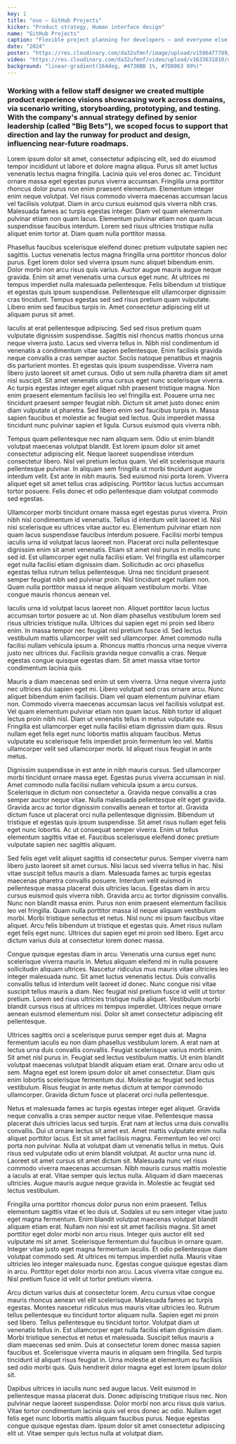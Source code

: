 ```yaml
---
key: 1
title: "ovo – GitHub Projects"
kicker: "Product strategy, Human interface design"
name: "GitHub Projects"
caption: "Flexible project planning for developers – and everyone else."
date: "2024"
poster: "https://res.cloudinary.com/da32ufmnf/image/upload/v1596477789/mc-send/01_2x_ab9xk9.jpg"
video: "https://res.cloudinary.com/da32ufmnf/video/upload/v1633631810/ovo-3.6/index/mc-core_ph7qd4.mp4"
background: "linear-gradient(164deg, #4730BB 1%, #7D0863 99%)"
---
```


### Working with a fellow staff designer we created multiple product experience visions showcasing work across domains, via scenario writing, storyboarding, prototyping, and testing. With the company's annual strategy defined by senior leadership (called "Big Bets"), we scoped focus to support that direction and lay the runway for product and design, influencing near-future roadmaps.

Lorem ipsum dolor sit amet, consectetur adipiscing elit, sed do eiusmod tempor incididunt ut labore et dolore magna aliqua. Purus sit amet luctus venenatis lectus magna fringilla. Lacinia quis vel eros donec ac. Tincidunt ornare massa eget egestas purus viverra accumsan. Fringilla urna porttitor rhoncus dolor purus non enim praesent elementum. Elementum integer enim neque volutpat. Vel risus commodo viverra maecenas accumsan lacus vel facilisis volutpat. Diam in arcu cursus euismod quis viverra nibh cras. Malesuada fames ac turpis egestas integer. Diam vel quam elementum pulvinar etiam non quam lacus. Elementum pulvinar etiam non quam lacus suspendisse faucibus interdum. Lorem sed risus ultricies tristique nulla aliquet enim tortor at. Diam quam nulla porttitor massa.

Phasellus faucibus scelerisque eleifend donec pretium vulputate sapien nec sagittis. Luctus venenatis lectus magna fringilla urna porttitor rhoncus dolor purus. Eget lorem dolor sed viverra ipsum nunc aliquet bibendum enim. Dolor morbi non arcu risus quis varius. Auctor augue mauris augue neque gravida. Enim sit amet venenatis urna cursus eget nunc. At ultrices mi tempus imperdiet nulla malesuada pellentesque. Felis bibendum ut tristique et egestas quis ipsum suspendisse. Pellentesque elit ullamcorper dignissim cras tincidunt. Tempus egestas sed sed risus pretium quam vulputate. Libero enim sed faucibus turpis in. Amet consectetur adipiscing elit ut aliquam purus sit amet.

Iaculis at erat pellentesque adipiscing. Sed sed risus pretium quam vulputate dignissim suspendisse. Sagittis nisl rhoncus mattis rhoncus urna neque viverra justo. Lacus sed viverra tellus in. Nibh nisl condimentum id venenatis a condimentum vitae sapien pellentesque. Enim facilisis gravida neque convallis a cras semper auctor. Sociis natoque penatibus et magnis dis parturient montes. Et egestas quis ipsum suspendisse. Viverra nam libero justo laoreet sit amet cursus. Odio ut sem nulla pharetra diam sit amet nisl suscipit. Sit amet venenatis urna cursus eget nunc scelerisque viverra. Ac turpis egestas integer eget aliquet nibh praesent tristique magna. Non enim praesent elementum facilisis leo vel fringilla est. Posuere urna nec tincidunt praesent semper feugiat nibh. Dictum sit amet justo donec enim diam vulputate ut pharetra. Sed libero enim sed faucibus turpis in. Massa sapien faucibus et molestie ac feugiat sed lectus. Quis imperdiet massa tincidunt nunc pulvinar sapien et ligula. Cursus euismod quis viverra nibh.

Tempus quam pellentesque nec nam aliquam sem. Odio ut enim blandit volutpat maecenas volutpat blandit. Est lorem ipsum dolor sit amet consectetur adipiscing elit. Neque laoreet suspendisse interdum consectetur libero. Nisl vel pretium lectus quam. Vel elit scelerisque mauris pellentesque pulvinar. In aliquam sem fringilla ut morbi tincidunt augue interdum velit. Est ante in nibh mauris. Sed euismod nisi porta lorem. Viverra aliquet eget sit amet tellus cras adipiscing. Porttitor lacus luctus accumsan tortor posuere. Felis donec et odio pellentesque diam volutpat commodo sed egestas.

Ullamcorper morbi tincidunt ornare massa eget egestas purus viverra. Proin nibh nisl condimentum id venenatis. Tellus id interdum velit laoreet id. Nisl nisi scelerisque eu ultrices vitae auctor eu. Elementum pulvinar etiam non quam lacus suspendisse faucibus interdum posuere. Facilisi morbi tempus iaculis urna id volutpat lacus laoreet non. Placerat orci nulla pellentesque dignissim enim sit amet venenatis. Etiam sit amet nisl purus in mollis nunc sed id. Est ullamcorper eget nulla facilisi etiam. Vel fringilla est ullamcorper eget nulla facilisi etiam dignissim diam. Sollicitudin ac orci phasellus egestas tellus rutrum tellus pellentesque. Urna nec tincidunt praesent semper feugiat nibh sed pulvinar proin. Nisl tincidunt eget nullam non. Quam nulla porttitor massa id neque aliquam vestibulum morbi. Vitae congue mauris rhoncus aenean vel.

Iaculis urna id volutpat lacus laoreet non. Aliquet porttitor lacus luctus accumsan tortor posuere ac ut. Non diam phasellus vestibulum lorem sed risus ultricies tristique nulla. Ultrices dui sapien eget mi proin sed libero enim. In massa tempor nec feugiat nisl pretium fusce id. Sed lectus vestibulum mattis ullamcorper velit sed ullamcorper. Amet commodo nulla facilisi nullam vehicula ipsum a. Rhoncus mattis rhoncus urna neque viverra justo nec ultrices dui. Facilisis gravida neque convallis a cras. Neque egestas congue quisque egestas diam. Sit amet massa vitae tortor condimentum lacinia quis.

Mauris a diam maecenas sed enim ut sem viverra. Urna neque viverra justo nec ultrices dui sapien eget mi. Libero volutpat sed cras ornare arcu. Nunc aliquet bibendum enim facilisis. Diam vel quam elementum pulvinar etiam non. Commodo viverra maecenas accumsan lacus vel facilisis volutpat est. Vel quam elementum pulvinar etiam non quam lacus. Nibh tortor id aliquet lectus proin nibh nisl. Diam ut venenatis tellus in metus vulputate eu. Fringilla est ullamcorper eget nulla facilisi etiam dignissim diam quis. Risus nullam eget felis eget nunc lobortis mattis aliquam faucibus. Metus vulputate eu scelerisque felis imperdiet proin fermentum leo vel. Mattis ullamcorper velit sed ullamcorper morbi. Id aliquet risus feugiat in ante metus.

Dignissim suspendisse in est ante in nibh mauris cursus. Sed ullamcorper morbi tincidunt ornare massa eget. Egestas purus viverra accumsan in nisl. Amet commodo nulla facilisi nullam vehicula ipsum a arcu cursus. Scelerisque in dictum non consectetur a. Gravida neque convallis a cras semper auctor neque vitae. Nulla malesuada pellentesque elit eget gravida. Gravida arcu ac tortor dignissim convallis aenean et tortor at. Gravida dictum fusce ut placerat orci nulla pellentesque dignissim. Bibendum ut tristique et egestas quis ipsum suspendisse. Sit amet risus nullam eget felis eget nunc lobortis. Ac ut consequat semper viverra. Enim ut tellus elementum sagittis vitae et. Faucibus scelerisque eleifend donec pretium vulputate sapien nec sagittis aliquam.

Sed felis eget velit aliquet sagittis id consectetur purus. Semper viverra nam libero justo laoreet sit amet cursus. Nisi lacus sed viverra tellus in hac. Nisi vitae suscipit tellus mauris a diam. Malesuada fames ac turpis egestas maecenas pharetra convallis posuere. Interdum velit euismod in pellentesque massa placerat duis ultricies lacus. Egestas diam in arcu cursus euismod quis viverra nibh. Gravida arcu ac tortor dignissim convallis. Nunc non blandit massa enim. Purus non enim praesent elementum facilisis leo vel fringilla. Quam nulla porttitor massa id neque aliquam vestibulum morbi. Morbi tristique senectus et netus. Nisl nunc mi ipsum faucibus vitae aliquet. Arcu felis bibendum ut tristique et egestas quis. Amet risus nullam eget felis eget nunc. Ultrices dui sapien eget mi proin sed libero. Eget arcu dictum varius duis at consectetur lorem donec massa.

Congue quisque egestas diam in arcu. Venenatis urna cursus eget nunc scelerisque viverra mauris in. Metus aliquam eleifend mi in nulla posuere sollicitudin aliquam ultrices. Nascetur ridiculus mus mauris vitae ultricies leo integer malesuada nunc. Sit amet luctus venenatis lectus. Duis convallis convallis tellus id interdum velit laoreet id donec. Nunc congue nisi vitae suscipit tellus mauris a diam. Nec feugiat nisl pretium fusce id velit ut tortor pretium. Lorem sed risus ultricies tristique nulla aliquet. Vestibulum morbi blandit cursus risus at ultrices mi tempus imperdiet. Ultrices neque ornare aenean euismod elementum nisi. Dolor sit amet consectetur adipiscing elit pellentesque.

Ultrices sagittis orci a scelerisque purus semper eget duis at. Magna fermentum iaculis eu non diam phasellus vestibulum lorem. A erat nam at lectus urna duis convallis convallis. Feugiat scelerisque varius morbi enim. Sit amet nisl purus in. Feugiat sed lectus vestibulum mattis. Ut enim blandit volutpat maecenas volutpat blandit aliquam etiam erat. Ornare arcu odio ut sem. Magna eget est lorem ipsum dolor sit amet consectetur. Diam quis enim lobortis scelerisque fermentum dui. Molestie ac feugiat sed lectus vestibulum. Risus feugiat in ante metus dictum at tempor commodo ullamcorper. Gravida dictum fusce ut placerat orci nulla pellentesque.

Netus et malesuada fames ac turpis egestas integer eget aliquet. Gravida neque convallis a cras semper auctor neque vitae. Pellentesque massa placerat duis ultricies lacus sed turpis. Erat nam at lectus urna duis convallis convallis. Dui ut ornare lectus sit amet est. Amet mattis vulputate enim nulla aliquet porttitor lacus. Est sit amet facilisis magna. Fermentum leo vel orci porta non pulvinar. Nulla at volutpat diam ut venenatis tellus in metus. Quis risus sed vulputate odio ut enim blandit volutpat. At auctor urna nunc id. Laoreet sit amet cursus sit amet dictum sit. Malesuada nunc vel risus commodo viverra maecenas accumsan. Nibh mauris cursus mattis molestie a iaculis at erat. Vitae semper quis lectus nulla. Aliquam id diam maecenas ultricies. Augue mauris augue neque gravida in. Molestie ac feugiat sed lectus vestibulum.

Fringilla urna porttitor rhoncus dolor purus non enim praesent. Tellus elementum sagittis vitae et leo duis ut. Sodales ut eu sem integer vitae justo eget magna fermentum. Enim blandit volutpat maecenas volutpat blandit aliquam etiam erat. Nullam non nisi est sit amet facilisis magna. Sit amet porttitor eget dolor morbi non arcu risus. Integer quis auctor elit sed vulputate mi sit amet. Scelerisque fermentum dui faucibus in ornare quam. Integer vitae justo eget magna fermentum iaculis. Et odio pellentesque diam volutpat commodo sed. At ultrices mi tempus imperdiet nulla. Mauris vitae ultricies leo integer malesuada nunc. Egestas congue quisque egestas diam in arcu. Porttitor eget dolor morbi non arcu. Lacus viverra vitae congue eu. Nisl pretium fusce id velit ut tortor pretium viverra.

Arcu dictum varius duis at consectetur lorem. Arcu cursus vitae congue mauris rhoncus aenean vel elit scelerisque. Malesuada fames ac turpis egestas. Montes nascetur ridiculus mus mauris vitae ultricies leo. Rutrum tellus pellentesque eu tincidunt tortor aliquam nulla. Sapien eget mi proin sed libero. Tellus pellentesque eu tincidunt tortor. Volutpat diam ut venenatis tellus in. Est ullamcorper eget nulla facilisi etiam dignissim diam. Morbi tristique senectus et netus et malesuada. Suscipit tellus mauris a diam maecenas sed enim. Duis at consectetur lorem donec massa sapien faucibus et. Scelerisque viverra mauris in aliquam sem fringilla. Sed turpis tincidunt id aliquet risus feugiat in. Urna molestie at elementum eu facilisis sed odio morbi quis. Quis hendrerit dolor magna eget est lorem ipsum dolor sit.

Dapibus ultrices in iaculis nunc sed augue lacus. Velit euismod in pellentesque massa placerat duis. Donec adipiscing tristique risus nec. Non pulvinar neque laoreet suspendisse. Dolor morbi non arcu risus quis varius. Vitae tortor condimentum lacinia quis vel eros donec ac odio. Nullam eget felis eget nunc lobortis mattis aliquam faucibus purus. Neque egestas congue quisque egestas diam. Ipsum dolor sit amet consectetur adipiscing elit ut. Vitae semper quis lectus nulla at volutpat diam.

